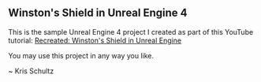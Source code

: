 ## Winston's Shield in Unreal Engine 4

This is the sample Unreal Engine 4 project I created as part of this YouTube tutorial: [Recreated: Winston's Shield in Unreal Engine](https://youtu.be/YX7A2ljs7o0)

You may use this project in any way you like.

~ Kris Schultz
